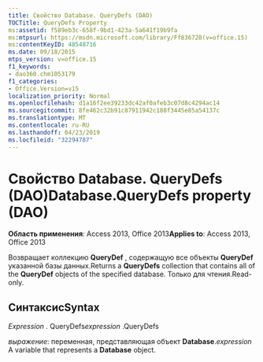 ```yaml
---
title: Свойство Database. QueryDefs (DAO)
TOCTitle: QueryDefs Property
ms:assetid: f589eb3c-658f-9bd1-423a-5a641f19b9fa
ms:mtpsurl: https://msdn.microsoft.com/library/Ff836728(v=office.15)
ms:contentKeyID: 48548716
ms.date: 09/18/2015
mtps_version: v=office.15
f1_keywords:
- dao360.chm1053179
f1_categories:
- Office.Version=v15
localization_priority: Normal
ms.openlocfilehash: d1a16f2ee39233dc42af0afeb3c07d8c4294ac14
ms.sourcegitcommit: 8fe462c32b91c87911942c188f3445e85a54137c
ms.translationtype: MT
ms.contentlocale: ru-RU
ms.lasthandoff: 04/23/2019
ms.locfileid: "32294787"
---
```

# <a name="databasequerydefs-property-dao"></a><span data-ttu-id="f99c3-102">Свойство Database. QueryDefs (DAO)</span><span class="sxs-lookup"><span data-stu-id="f99c3-102">Database.QueryDefs property (DAO)</span></span>


<span data-ttu-id="f99c3-103">**Область применения**: Access 2013, Office 2013</span><span class="sxs-lookup"><span data-stu-id="f99c3-103">**Applies to**: Access 2013, Office 2013</span></span>

<span data-ttu-id="f99c3-104">Возвращает коллекцию **QueryDef** , содержащую все объекты **QueryDef** указанной базы данных.</span><span class="sxs-lookup"><span data-stu-id="f99c3-104">Returns a **QueryDefs** collection that contains all of the **QueryDef** objects of the specified database.</span></span> <span data-ttu-id="f99c3-105">Только для чтения.</span><span class="sxs-lookup"><span data-stu-id="f99c3-105">Read-only.</span></span>

## <a name="syntax"></a><span data-ttu-id="f99c3-106">Синтаксис</span><span class="sxs-lookup"><span data-stu-id="f99c3-106">Syntax</span></span>

<span data-ttu-id="f99c3-107">*Expression* . QueryDefs</span><span class="sxs-lookup"><span data-stu-id="f99c3-107">*expression* .QueryDefs</span></span>

<span data-ttu-id="f99c3-108">*выражение*: переменная, представляющая объект **Database**.</span><span class="sxs-lookup"><span data-stu-id="f99c3-108">*expression* A variable that represents a **Database** object.</span></span>

